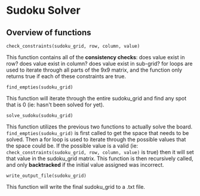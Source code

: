 # Sudoku Solver 

## Overview of functions 

`check_constraints(sudoku_grid, row, column, value)`

This function contains all of the **consistency checks**: does value exist in row? does value exist in column? does value exist in sub-grid? 
for loops are used to iterate through all parts of the 9x9 matrix, and the function only returns true if each of these 
constraints are true. 

`find_empties(sudoku_grid)`

This function will iterate through the entire sudoku_grid and find any spot that is 0 (ie: hasn't been solved for yet).

`solve_sudoku(sudoku_grid)`

This function utilizes the previous two functions to actually solve the board. `find_empties(sudoku_grid)` is first called 
to get the space that needs to be solved. Then a for loop is used to iterate through the possible values that the space 
could be. If the possible value is a valid (ie: `check_constraints(sudoku_grid, row, column, value)` is true) then it will
set that value in the sudoku_grid matrix. This function is then recursively called, and only **backtracked** if the initial 
value assigned was incorrect. 

`write_output_file(sudoku_grid)`

This function will write the final sudoku_grid to a .txt file. 
